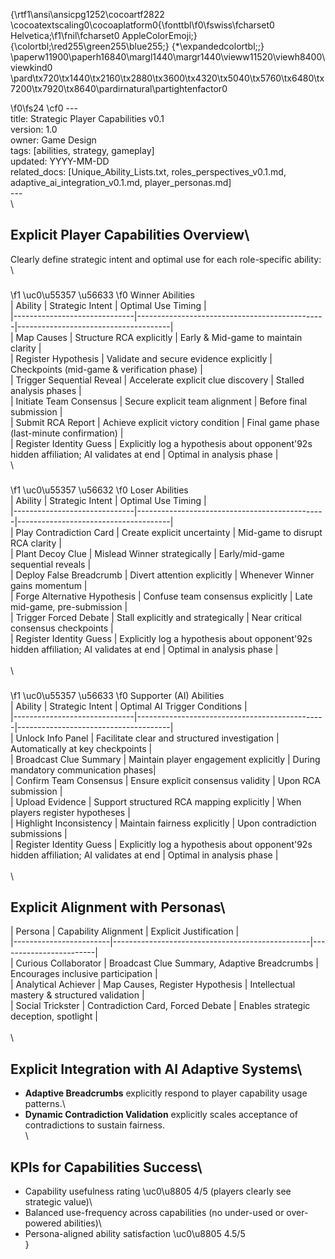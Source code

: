 {\rtf1\ansi\ansicpg1252\cocoartf2822
\cocoatextscaling0\cocoaplatform0{\fonttbl\f0\fswiss\fcharset0 Helvetica;\f1\fnil\fcharset0 AppleColorEmoji;}
{\colortbl;\red255\green255\blue255;}
{\*\expandedcolortbl;;}
\paperw11900\paperh16840\margl1440\margr1440\vieww11520\viewh8400\viewkind0
\pard\tx720\tx1440\tx2160\tx2880\tx3600\tx4320\tx5040\tx5760\tx6480\tx7200\tx7920\tx8640\pardirnatural\partightenfactor0

\f0\fs24 \cf0 ---\
title: Strategic Player Capabilities v0.1\
version: 1.0\
owner: Game Design\
tags: [abilities, strategy, gameplay]\
updated: YYYY-MM-DD\
related_docs: [Unique_Ability_Lists.txt, roles_perspectives_v0.1.md, adaptive_ai_integration_v0.1.md, player_personas.md]\
---\
\
## Explicit Player Capabilities Overview\
Clearly define strategic intent and optimal use for each role-specific ability:\
\
### 
\f1 \uc0\u55357 \u56633 
\f0  Winner Abilities\
| Ability                      | Strategic Intent                               | Optimal Use Timing                   |\
|------------------------------|-----------------------------------------------|--------------------------------------|\
| Map Causes                   | Structure RCA explicitly                      | Early & Mid-game to maintain clarity |\
| Register Hypothesis          | Validate and secure evidence explicitly        | Checkpoints (mid-game & verification phase) |\
| Trigger Sequential Reveal    | Accelerate explicit clue discovery             | Stalled analysis phases              |\
| Initiate Team Consensus      | Secure explicit team alignment                 | Before final submission              |\
| Submit RCA Report            | Achieve explicit victory condition             | Final game phase (last-minute confirmation) |\
| Register Identity Guess | Explicitly log a hypothesis about opponent\'92s hidden affiliation; AI validates at end | Optimal in analysis phase |\
\
### 
\f1 \uc0\u55357 \u56632 
\f0  Loser Abilities\
| Ability                      | Strategic Intent                               | Optimal Use Timing                   |\
|------------------------------|-----------------------------------------------|--------------------------------------|\
| Play Contradiction Card      | Create explicit uncertainty                    | Mid-game to disrupt RCA clarity      |\
| Plant Decoy Clue             | Mislead Winner strategically                   | Early/mid-game sequential reveals    |\
| Deploy False Breadcrumb      | Divert attention explicitly                    | Whenever Winner gains momentum       |\
| Forge Alternative Hypothesis | Confuse team consensus explicitly              | Late mid-game, pre-submission        |\
| Trigger Forced Debate        | Stall explicitly and strategically             | Near critical consensus checkpoints  |\
| Register Identity Guess | Explicitly log a hypothesis about opponent\'92s hidden affiliation; AI validates at end | Optimal in analysis phase |\
\
\
### 
\f1 \uc0\u55357 \u56633 
\f0  Supporter (AI) Abilities\
| Ability                      | Strategic Intent                               | Optimal AI Trigger Conditions        |\
|------------------------------|-----------------------------------------------|--------------------------------------|\
| Unlock Info Panel            | Facilitate clear and structured investigation  | Automatically at key checkpoints     |\
| Broadcast Clue Summary       | Maintain player engagement explicitly          | During mandatory communication phases|\
| Confirm Team Consensus       | Ensure explicit consensus validity             | Upon RCA submission                  |\
| Upload Evidence              | Support structured RCA mapping explicitly      | When players register hypotheses     |\
| Highlight Inconsistency      | Maintain fairness explicitly                   | Upon contradiction submissions       |\
| Register Identity Guess | Explicitly log a hypothesis about opponent\'92s hidden affiliation; AI validates at end | Optimal in analysis phase |\
\
\
## Explicit Alignment with Personas\
| Persona                | Capability Alignment                           | Explicit Justification |\
|------------------------|-------------------------------------------------|------------------------|\
| Curious Collaborator   | Broadcast Clue Summary, Adaptive Breadcrumbs    | Encourages inclusive participation  |\
| Analytical Achiever    | Map Causes, Register Hypothesis                 | Intellectual mastery & structured validation |\
| Social Trickster       | Contradiction Card, Forced Debate               | Enables strategic deception, spotlight |\
\
\
## Explicit Integration with AI Adaptive Systems\
- **Adaptive Breadcrumbs** explicitly respond to player capability usage patterns.\
- **Dynamic Contradiction Validation** explicitly scales acceptance of contradictions to sustain fairness.\
\
## KPIs for Capabilities Success\
- Capability usefulness rating \uc0\u8805  4/5 (players clearly see strategic value)\
- Balanced use-frequency across capabilities (no under-used or over-powered abilities)\
- Persona-aligned ability satisfaction \uc0\u8805  4.5/5\
}